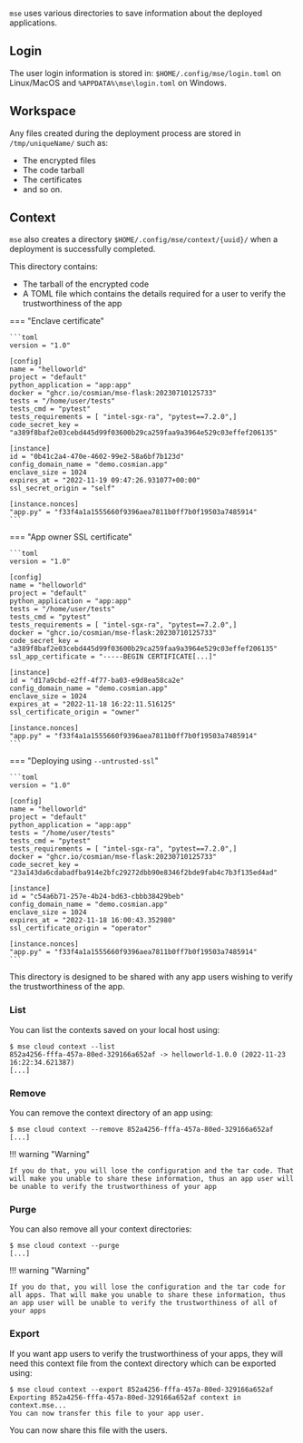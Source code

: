 
`mse` uses various directories to save information about the deployed applications. 

## Login

The user login information is stored in: `$HOME/.config/mse/login.toml` on Linux/MacOS and `%APPDATA%\mse\login.toml` on Windows. 

## Workspace

Any files created during the deployment process are stored in `/tmp/uniqueName/` such as:

- The encrypted files
- The code tarball
- The certificates
- and so on.

## Context

`mse` also creates a directory `$HOME/.config/mse/context/{uuid}/` when a deployment is successfully completed.

This directory contains:

- The tarball of the encrypted code
- A TOML file which contains the details required for a user to verify the trustworthiness of the app


=== "Enclave certificate"

    ```toml
    version = "1.0"

    [config]
    name = "helloworld"
    project = "default"
    python_application = "app:app"
    docker = "ghcr.io/cosmian/mse-flask:20230710125733"
    tests = "/home/user/tests"
    tests_cmd = "pytest"
    tests_requirements = [ "intel-sgx-ra", "pytest==7.2.0",]
    code_secret_key = "a389f8baf2e03cebd445d99f03600b29ca259faa9a3964e529c03effef206135"

    [instance]
    id = "0b41c2a4-470e-4602-99e2-58a6bf7b123d"
    config_domain_name = "demo.cosmian.app"
    enclave_size = 1024
    expires_at = "2022-11-19 09:47:26.931077+00:00"
    ssl_secret_origin = "self"

    [instance.nonces]
    "app.py" = "f33f4a1a1555660f9396aea7811b0ff7b0f19503a7485914"
    ```

=== "App owner SSL certificate"

    ```toml
    version = "1.0"

    [config]
    name = "helloworld"
    project = "default"
    python_application = "app:app"
    tests = "/home/user/tests"
    tests_cmd = "pytest"
    tests_requirements = [ "intel-sgx-ra", "pytest==7.2.0",]
    docker = "ghcr.io/cosmian/mse-flask:20230710125733"
    code_secret_key = "a389f8baf2e03cebd445d99f03600b29ca259faa9a3964e529c03effef206135"
    ssl_app_certificate = "-----BEGIN CERTIFICATE[...]"

    [instance]
    id = "d17a9cbd-e2ff-4f77-ba03-e9d8ea58ca2e"
    config_domain_name = "demo.cosmian.app"
    enclave_size = 1024
    expires_at = "2022-11-18 16:22:11.516125"
    ssl_certificate_origin = "owner"

    [instance.nonces]
    "app.py" = "f33f4a1a1555660f9396aea7811b0ff7b0f19503a7485914"
    ```

=== "Deploying using `--untrusted-ssl`"

    ```toml
    version = "1.0"

    [config]
    name = "helloworld"
    project = "default"
    python_application = "app:app"
    tests = "/home/user/tests"
    tests_cmd = "pytest"
    tests_requirements = [ "intel-sgx-ra", "pytest==7.2.0",]
    docker = "ghcr.io/cosmian/mse-flask:20230710125733"
    code_secret_key = "23a143da6cdabadfba914e2bfc29272dbb90e8346f2bde9fab4c7b3f135ed4ad"

    [instance]
    id = "c54a6b71-257e-4b24-bd63-cbbb38429beb"
    config_domain_name = "demo.cosmian.app"
    enclave_size = 1024
    expires_at = "2022-11-18 16:00:43.352980"
    ssl_certificate_origin = "operator"

    [instance.nonces]
    "app.py" = "f33f4a1a1555660f9396aea7811b0ff7b0f19503a7485914"
    ```

This directory is designed to be shared with any app users wishing to verify the trustworthiness of the app. 

### List

You can list the contexts saved on your local host using:

```console
$ mse cloud context --list
852a4256-fffa-457a-80ed-329166a652af -> helloworld-1.0.0 (2022-11-23 16:22:34.621387)
[...]
```

### Remove

You can remove the context directory of an app using:

```console
$ mse cloud context --remove 852a4256-fffa-457a-80ed-329166a652af
[...]
```

!!! warning "Warning"

    If you do that, you will lose the configuration and the tar code. That will make you unable to share these information, thus an app user will be unable to verify the trustworthiness of your app


### Purge

You can also remove all your context directories:

```console
$ mse cloud context --purge
[...]
```

!!! warning "Warning" 

    If you do that, you will lose the configuration and the tar code for all apps. That will make you unable to share these information, thus an app user will be unable to verify the trustworthiness of all of your apps


### Export

If you want app users to verify the trustworthiness of your apps, they will need this context file from the context directory which can be exported using:

```console
$ mse cloud context --export 852a4256-fffa-457a-80ed-329166a652af
Exporting 852a4256-fffa-457a-80ed-329166a652af context in context.mse...
You can now transfer this file to your app user.
```

You can now share this file with the users.

